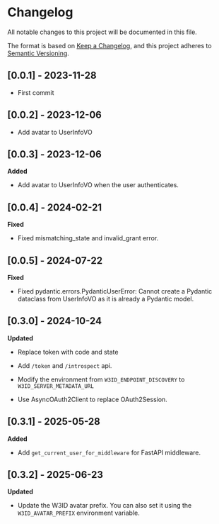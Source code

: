 # Changelog

All notable changes to this project will be documented in this file.

The format is based on [Keep a Changelog](https://keepachangelog.com/en/1.0.0/), and this
project adheres to [Semantic Versioning](https://semver.org/spec/v2.0.0.html).

## [0.0.1] - 2023-11-28

-   First commit

## [0.0.2] - 2023-12-06

-   Add avatar to UserInfoVO

## [0.0.3] - 2023-12-06

**Added**

-   Add avatar to UserInfoVO when the user authenticates.

## [0.0.4] - 2024-02-21

**Fixed**

-   Fixed mismatching_state and invalid_grant error.

## [0.0.5] - 2024-07-22

**Fixed**

-   Fixed pydantic.errors.PydanticUserError: Cannot create a Pydantic dataclass from UserInfoVO as it is already a Pydantic model.

## [0.3.0] - 2024-10-24

**Updated**

-   Replace token with code and state

-   Add `/token` and `/introspect` api.

-   Modify the environment from `W3ID_ENDPOINT_DISCOVERY` to `W3ID_SERVER_METADATA_URL`

-   Use AsyncOAuth2Client to replace OAuth2Session.

## [0.3.1] - 2025-05-28

**Added**

-   Add `get_current_user_for_middleware` for FastAPI middleware.

## [0.3.2] - 2025-06-23

**Updated**

-   Update the W3ID avatar prefix. You can also set it using the `W3ID_AVATAR_PREFIX` environment variable.
